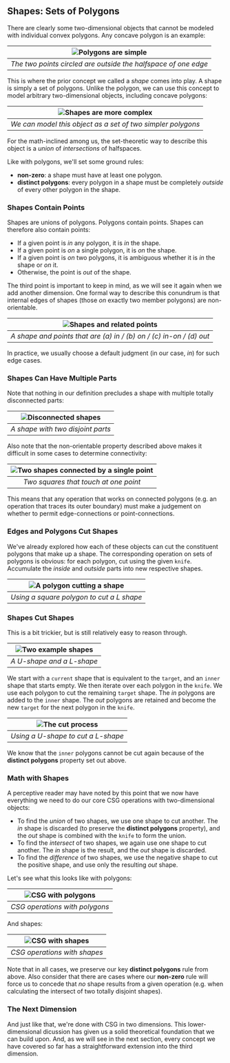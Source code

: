## Shapes: Sets of Polygons

There are clearly some two-dimensional objects that cannot be modeled
with individual convex polygons. Any concave polygon is an example:

| ![Polygons are simple](./2-polygons-simple.png) |
|:--:|
| _The two points circled are outside the halfspace of one edge_ |

This is where the prior concept we called a _shape_ comes into play. A shape
is simply a set of polygons. Unlike the polygon, we can use this concept to
model arbitrary two-dimensional objects, including concave polygons:

| ![Shapes are more complex](./2-shape.png) |
|:--:|
| _We can model this object as a set of two simpler polygons_ |

For the math-inclined among us, the set-theoretic way to describe this object
is a _union_ of _intersections_ of halfspaces.

Like with polygons, we'll set some ground rules:

- **non-zero**: a shape must have at least one polygon.
- **distinct polygons**: every polygon in a shape must be completely
  _outside_ of every other polygon in the shape.

### Shapes Contain Points

Shapes are unions of polygons. Polygons contain points. Shapes can therefore
also contain points:

- If a given point is _in_ any polygon, it is _in_ the shape.
- If a given point is _on_ a single polygon, it is _on_ the shape.
- If a given point is _on_ two polygons, it is ambiguous whether it is _in_ the
  shape or _on_ it.
- Otherwise, the point is _out_ of the shape.

The third point is important to keep in mind, as we will see it again when we
add another dimension. One formal way to describe this conundrum is that
internal edges of shapes (those _on_ exactly two member polygons) are
non-orientable.

| ![Shapes and related points](./2-shape-container.png) |
|:--:|
| _A shape and points that are (a) in / (b) on / (c) in-on / (d) out_ |

In practice, we usually choose a default judgment (in our case, _in_) for such
edge cases.

### Shapes Can Have Multiple Parts

Note that nothing in our definition precludes a shape with multiple totally
disconnected parts:

| ![Disconnected shapes](./2-disjoint-shapes.png) |
|:--:|
| _A shape with two disjoint parts_ |

Also note that the non-orientable property described above makes it difficult
in some cases to determine connectivity:

| ![Two shapes connected by a single point](./2-point-connected-shapes.png) |
|:--:|
| _Two squares that touch at one point_ |

This means that any operation that works on connected polygons (e.g. an
operation that traces its outer boundary) must make a judgement on whether to
permit edge-connections or point-connections.

### Edges and Polygons Cut Shapes

We've already explored how each of these objects can cut the constituent
polygons that make up a shape. The corresponding operation on sets of
polygons is obvious: for each polygon, cut using the given `knife`.
Accumulate the _inside_ and _outside_ parts into new respective shapes.

| ![A polygon cutting a shape](./2-polygon-cuts-shape.png) |
|:--:|
| _Using a square polygon to cut a L shape_ |

### Shapes Cut Shapes

This is a bit trickier, but is still relatively easy to reason through.

| ![Two example shapes](./2-shape-examples.png) |
|:--:|
| _A U-shape and a L-shape_ |

We start with a `current` shape that is equivalent to the `target`, and an
`inner` shape that starts empty. We then iterate over each polygon in the
`knife`. We use each polygon to cut the remaining `target` shape. The _in_
polygons are added to the `inner` shape. The _out_ polygons are retained and
become the new `target` for the next polygon in the `knife`.

| ![The cut process](./2-shape-cut-shape.png) |
|:--:|
| _Using a U-shape to cut a L-shape_ |

We know that the `inner` polygons cannot be cut again because of the
**distinct polygons** property set out above.

### Math with Shapes

A perceptive reader may have noted by this point that we now have everything
we need to do our core CSG operations with two-dimensional objects:

- To find the _union_ of two shapes, we use one shape to cut another. The
  _in_ shape is discarded (to preserve the **distinct polygons** property),
  and the _out_ shape is combined with the `knife` to form the union.
- To find the _intersect_ of two shapes, we again use one shape to cut another.
  The _in_ shape is the result, and the _out_ shape is discarded.
- To find the _difference_ of two shapes, we use the negative shape to cut the
  positive shape, and use only the resulting _out_ shape.

Let's see what this looks like with polygons:

| ![CSG with polygons](./2-polygon-csg.png) |
|:--:|
| _CSG operations with polygons_ |

And shapes:

| ![CSG with shapes](./2-shape-csg.png) |
|:--:|
| _CSG operations with shapes_ |

Note that in all cases, we preserve our key **distinct polygons** rule from
above. Also consider that there are cases where our **non-zero** rule will
force us to concede that _no_ shape results from a given operation (e.g.
when calculating the intersect of two totally disjoint shapes).

### The Next Dimension

And just like that, we're done with CSG in two dimensions. This
lower-dimensional dicussion has given us a solid theoretical foundation that
we can build upon. And, as we will see in the next section, every concept we
have covered so far has a straightforward extension into the third dimension.